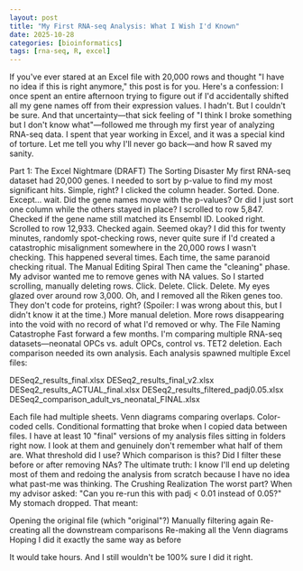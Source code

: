 ```yaml
---
layout: post
title: "My First RNA-seq Analysis: What I Wish I'd Known"
date: 2025-10-28
categories: [bioinformatics]
tags: [rna-seq, R, excel]
---
```

If you've ever stared at an Excel file with 20,000 rows and thought "I have no idea if this is right anymore," this post is for you. Here's a confession: I once spent an entire afternoon trying to figure out if I'd accidentally shifted all my gene names off from their expression values. I hadn't. But I couldn't be sure. And that uncertainty—that sick feeling of "I think I broke something but I don't know what"—followed me through my first year of analyzing RNA-seq data. I spent that year working in Excel, and it was a special kind of torture. Let me tell you why I'll never go back—and how R saved my sanity.

Part 1: The Excel Nightmare (DRAFT)
The Sorting Disaster
My first RNA-seq dataset had 20,000 genes. I needed to sort by p-value to find my most significant hits. Simple, right?
I clicked the column header. Sorted. Done.
Except... wait. Did the gene names move with the p-values? Or did I just sort one column while the others stayed in place?
I scrolled to row 5,847. Checked if the gene name still matched its Ensembl ID. Looked right. Scrolled to row 12,933. Checked again. Seemed okay? I did this for twenty minutes, randomly spot-checking rows, never quite sure if I'd created a catastrophic misalignment somewhere in the 20,000 rows I wasn't checking.
This happened several times. Each time, the same paranoid checking ritual.
The Manual Editing Spiral
Then came the "cleaning" phase. My advisor wanted me to remove genes with NA values. So I started scrolling, manually deleting rows. Click. Delete. Click. Delete. My eyes glazed over around row 3,000.
Oh, and I removed all the Riken genes too. They don't code for proteins, right? (Spoiler: I was wrong about this, but I didn't know it at the time.) More manual deletion. More rows disappearing into the void with no record of what I'd removed or why.
The File Naming Catastrophe
Fast forward a few months. I'm comparing multiple RNA-seq datasets—neonatal OPCs vs. adult OPCs, control vs. TET2 deletion. Each comparison needed its own analysis. Each analysis spawned multiple Excel files:

DESeq2_results_final.xlsx
DESeq2_results_final_v2.xlsx
DESeq2_results_ACTUAL_final.xlsx
DESeq2_results_filtered_padj0.05.xlsx
DESeq2_comparison_adult_vs_neonatal_FINAL.xlsx

Each file had multiple sheets. Venn diagrams comparing overlaps. Color-coded cells. Conditional formatting that broke when I copied data between files.
I have at least 10 "final" versions of my analysis files sitting in folders right now. I look at them and genuinely don't remember what half of them are. What threshold did I use? Which comparison is this? Did I filter these before or after removing NAs?
The ultimate truth: I know I'll end up deleting most of them and redoing the analysis from scratch because I have no idea what past-me was thinking.
The Crushing Realization
The worst part? When my advisor asked: "Can you re-run this with padj < 0.01 instead of 0.05?"
My stomach dropped. That meant:

Opening the original file (which "original"?)
Manually filtering again
Re-creating all the downstream comparisons
Re-making all the Venn diagrams
Hoping I did it exactly the same way as before

It would take hours. And I still wouldn't be 100% sure I did it right.

